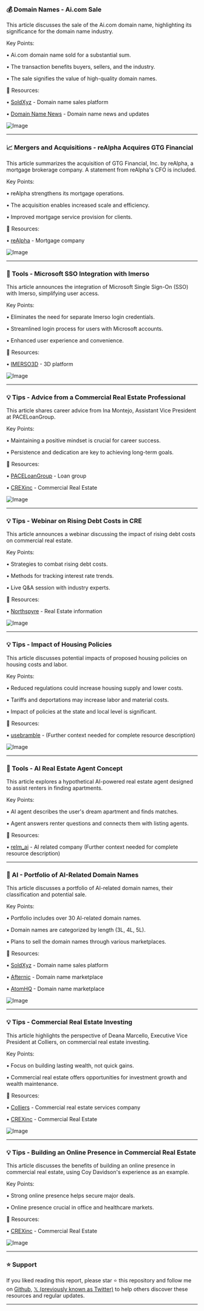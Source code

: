 ### 💰 Domain Names - Ai.com Sale

This article discusses the sale of the Ai.com domain name, highlighting its significance for the domain name industry.

Key Points:

• Ai.com domain name sold for a substantial sum.

• The transaction benefits buyers, sellers, and the industry.

• The sale signifies the value of high-quality domain names.


🔗 Resources:

• [SoldXyz](https://x.com/SoldXyz) - Domain name sales platform

• [Domain Name News](https://x.com/domainname) - Domain name news and updates

![Image](https://pbs.twimg.com/media/GlArKz_WAAACD_J?format=jpg&name=small)


---
### 📈 Mergers and Acquisitions - reAlpha Acquires GTG Financial

This article summarizes the acquisition of GTG Financial, Inc. by reAlpha, a mortgage brokerage company.  A statement from reAlpha's CFO is included.

Key Points:

• reAlpha strengthens its mortgage operations.

• The acquisition enables increased scale and efficiency.

• Improved mortgage service provision for clients.


🔗 Resources:

• [reAlpha](https://x.com/reAlpha) - Mortgage company

![Image](https://pbs.twimg.com/media/Gk3J5g1XoAA1ZOX?format=jpg&name=small)


---
### 🚀 Tools - Microsoft SSO Integration with Imerso

This article announces the integration of Microsoft Single Sign-On (SSO) with Imerso, simplifying user access.

Key Points:

• Eliminates the need for separate Imerso login credentials.

• Streamlined login process for users with Microsoft accounts.

• Enhanced user experience and convenience.


🔗 Resources:

• [IMERSO3D](https://x.com/IMERSO3D) - 3D platform

![Image](https://pbs.twimg.com/media/GjfpWjGXUAAm1Mk?format=jpg&name=small)


---
### 💡 Tips - Advice from a Commercial Real Estate Professional

This article shares career advice from Ina Montejo, Assistant Vice President at PACELoanGroup.

Key Points:

• Maintaining a positive mindset is crucial for career success.

• Persistence and dedication are key to achieving long-term goals.


🔗 Resources:

• [PACELoanGroup](https://x.com/PACELoanGroup) - Loan group

• [CREXinc](https://x.com/CREXinc) - Commercial Real Estate

![Image](https://pbs.twimg.com/media/GjdLv-pXoAAUOka.jpg)


---
### 💡 Tips - Webinar on Rising Debt Costs in CRE

This article announces a webinar discussing the impact of rising debt costs on commercial real estate.

Key Points:

• Strategies to combat rising debt costs.

• Methods for tracking interest rate trends.

• Live Q&A session with industry experts.


🔗 Resources:

• [Northspyre](https://x.com/Northspyre) - Real Estate information

![Image](https://pbs.twimg.com/media/GjcQzYMW8AAGFmb?format=jpg&name=small)


---
### 💡 Tips - Impact of Housing Policies

This article discusses potential impacts of proposed housing policies on housing costs and labor.

Key Points:

• Reduced regulations could increase housing supply and lower costs.

• Tariffs and deportations may increase labor and material costs.

• Impact of policies at the state and local level is significant.


🔗 Resources:

• [usebramble](https://x.com/usebramble) -  (Further context needed for complete resource description)


![Image](https://pbs.twimg.com/media/Gh705SebsAACtaN?format=jpg&name=small)


---
### 🚀 Tools - AI Real Estate Agent Concept

This article explores a hypothetical AI-powered real estate agent designed to assist renters in finding apartments.

Key Points:

• AI agent describes the user's dream apartment and finds matches.

• Agent answers renter questions and connects them with listing agents.


🔗 Resources:

• [relm_ai](https://x.com/relm_ai) - AI related company (Further context needed for complete resource description)


---
### 🤖 AI - Portfolio of AI-Related Domain Names

This article discusses a portfolio of AI-related domain names, their classification and potential sale.

Key Points:

• Portfolio includes over 30 AI-related domain names.

• Domain names are categorized by length (3L, 4L, 5L).

• Plans to sell the domain names through various marketplaces.


🔗 Resources:

• [SoldXyz](https://x.com/SoldXyz) - Domain name sales platform

• [Afternic](https://x.com/afternic) - Domain name marketplace

• [AtomHQ](https://x.com/atomHQ) - Domain name marketplace

![Image](https://pbs.twimg.com/media/Ggu9ijVWsAAQ2BI?format=jpg&name=small)


---
### 💡 Tips - Commercial Real Estate Investing

This article highlights the perspective of Deana Marcello, Executive Vice President at Colliers, on commercial real estate investing.

Key Points:

• Focus on building lasting wealth, not quick gains.

• Commercial real estate offers opportunities for investment growth and wealth maintenance.


🔗 Resources:

• [Colliers](https://x.com/Colliers) - Commercial real estate services company

• [CREXinc](https://x.com/CREXinc) - Commercial Real Estate


![Image](https://pbs.twimg.com/media/Ggo4oM1WIAMIlxq.jpg)


---
### 💡 Tips - Building an Online Presence in Commercial Real Estate

This article discusses the benefits of building an online presence in commercial real estate, using Coy Davidson's experience as an example.

Key Points:

• Strong online presence helps secure major deals.

• Online presence crucial in office and healthcare markets.


🔗 Resources:

• [CREXinc](https://x.com/CREXinc) - Commercial Real Estate


![Image](https://pbs.twimg.com/ext_tw_video_thumb/1864396306703085569/pu/img/aYCVGxZQlOs9GeHl.jpg)


---

### ⭐️ Support

If you liked reading this report, please star ⭐️ this repository and follow me on [Github](https://github.com/Drix10), [𝕏 (previously known as Twitter)](https://x.com/DRIX_10_) to help others discover these resources and regular updates.

---